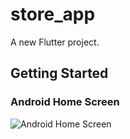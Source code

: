 # store_app


A new Flutter project.

## Getting Started

### Android Home Screen
![Android Home Screen](screenshots/store_app.png)
